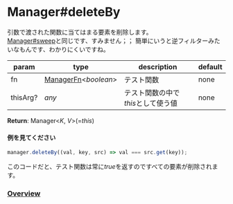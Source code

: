 # Manager#deleteBy
引数で渡された関数に当てはまる要素を削除します。  
[Manager#sweep](https://github.com/Mametaro-discord/DataManager/blob/docs/Manager/methods/sweep.md)と同じです、すみません；；
簡単にいうと逆フィルターみたいなもんです、わかりにくいですね。  
  
**param**|**type**|**description**|**default**  
---|---|---|---  
fn|[ManagerFn](https://github.com/Mametaro-discord/DataManager/blob/docs/Manager/types/ManagerFn.md)\<*boolean*\>|テスト関数|none  
thisArg?|*any*|テスト関数の中で*this*として使う値|none  
  
**Return**: Manager\<*K*, *V*\>(=*this*)

#### 例を見てください
```js  
manager.deleteBy((val, key, src) => val === src.get(key));  
```  
このコードだと、テスト関数は常に*true*を返すのですべての要素が削除されます。  
  
### [Overview](https://github.com/Mametaro-discord/DataManager/blob/docs/Manager/overview.md)